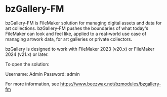 # bzGallery-FM
bzGallery-FM is FileMaker solution for managing digital assets and data for art collections. bzGallery-FM pushes the boundaries of what today's FileMaker can look and feel like, applied to a real-world use case of managing artwork data, for art galleries or private collectors.

bzGallery is designed to work with FileMaker 2023 (v20.x) or FileMaker 2024 (v21.x) or later.

To open the solution:

Username: Admin
Password: admin

For more information, see https://www.beezwax.net/bzmodules/bzgallery-fm

